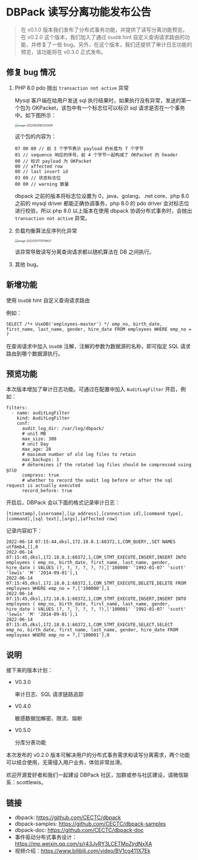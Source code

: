 # DBPack 读写分离功能发布公告

> 在 v0.1.0 版本我们发布了分布式事务功能，并提供了读写分离功能预览。在 v0.2.0 这个版本，我们加入了通过 `UseDB` hint 自定义查询请求路由的功能，并修复了一些 bug。另外，在这个版本，我们还提供了审计日志功能的预览，该功能将在 v0.3.0 正式发布。

## 修复 bug 情况

1. PHP 8.0 pdo 抛出 `transaction not active` 异常

   Mysql 客户端在给用户发送 sql 执行结果时，如果执行没有异常，发送的第一个包为 OKPacket，该包中有一个标志位可以标识 sql 请求是否在一个事务中。如下图所示：

   <img src="https://cectc.github.io/dbpack-doc/images/image-20220629161325409.png" alt="image-20220629161325409" style="zoom:50%;"/>

   这个包的内容为：

   ```
   07 00 00 // 前 3 个字节表示 payload 的长度为 7 个字节
   01 // sequence 响应的序号，前 4 个字节一起构成了 OKPacket 的 header
   00 // 标识 payload 为 OKPacket
   00 // affected row
   00 // last insert id
   03 00 // 状态标志位
   00 00 // warning 数量
   ```

   dbpack 之前的版本将标志位设置为 0，java、golang、.net core、php 8.0 之前的 mysql driver 都能正确协调事务，php 8.0 的 pdo driver 会对标志位进行校验，所以 php 8.0 以上版本在使用 dbpack 协调分布式事务时，会抛出 `transaction not active` 异常。

2. 负载均衡算法反序列化异常

   <img src="https://cectc.github.io/dbpack-doc/images/image-20220707170118827.png" alt="image-20220707170118827" style="zoom:50%;"/>

   该异常导致读写分离查询请求都以随机算法在 DB 之间执行。

3. 其他 bug。

## 新增功能

使用 `UseDB` hint 自定义查询请求路由

例如：

```
SELECT /*+ UseDB('employees-master') */ emp_no, birth_date, first_name, last_name, gender, hire_date FROM employees WHERE emp_no = ?
```

在查询请求中加入 `UseDB` 注解，注解的参数为数据源的名称，即可指定 SQL 请求路由到哪个数据源执行。

## 预览功能

本次版本增加了审计日志功能。可通过在配置中加入 `AuditLogFilter` 开启，例如：

```
filters:
  - name: auditLogFilter
    kind: AuditLogFilter
    conf:
      audit_log_dir: /var/log/dbpack/
      # unit MB
      max_size: 300
      # unit Day
      max_age: 28
      # maximum number of old log files to retain
      max_backups: 1
      # determines if the rotated log files should be compressed using gzip
      compress: true
      # whether to record the audit log before or after the sql request is actually executed
      record_before: true
```

开启后，DBPack 会以下面的格式记录审计日志：

```
[timestamp],[username],[ip address],[connection id],[command type],[command],[sql text],[args],[affected row]
```

记录内容如下：

```
2022-06-14 07:15:44,dksl,172.18.0.1:60372,1,COM_QUERY,,SET NAMES utf8mb4,[],0
2022-06-14 07:15:45,dksl,172.18.0.1:60372,1,COM_STMT_EXECUTE,INSERT,INSERT INTO employees ( emp_no, birth_date, first_name, last_name, gender, hire_date ) VALUES (?, ?, ?, ?, ?, ?),['100000' '1992-01-07' 'scott' 'lewis' 'M' '2014-09-01'],1
2022-06-14 07:15:45,dksl,172.18.0.1:60372,1,COM_STMT_EXECUTE,DELETE,DELETE FROM employees WHERE emp_no = ?,['100000'],1
2022-06-14 07:15:45,dksl,172.18.0.1:60372,1,COM_STMT_EXECUTE,INSERT,INSERT INTO employees ( emp_no, birth_date, first_name, last_name, gender, hire_date ) VALUES (?, ?, ?, ?, ?, ?),['100001' '1992-01-07' 'scott' 'lewis' 'M' '2014-09-01'],1
2022-06-14 07:15:45,dksl,172.18.0.1:60372,1,COM_STMT_EXECUTE,SELECT,SELECT emp_no, birth_date, first_name, last_name, gender, hire_date FROM employees WHERE emp_no = ?,['100001'],0
```



## 说明

接下来的版本计划：

+ V0.3.0

  审计日志、SQL 请求链路追踪

+ V0.4.0

  敏感数据加解密、限流、熔断

+ V0.5.0

  分库分表功能

本次发布的 v0.2.0 版本可解决用户的分布式事务需求和读写分离需求，两个功能可以结合使用，无需侵入用户业务，体验非常丝滑。

欢迎开源爱好者和我们一起建设 DBPack 社区，加群或参与社区建设，请微信联系：scottlewis。

## 链接

- dbpack: https://github.com/CECTC/dbpack
- dbpack-samples: https://github.com/CECTC/dbpack-samples
- dbpack-doc: https://github.com/CECTC/dbpack-doc
- 事件驱动分布式事务设计：https://mp.weixin.qq.com/s/r43JvRY3LCETMoZjrdNxXA
- 视频介绍：https://www.bilibili.com/video/BV1cg411X7Ek

